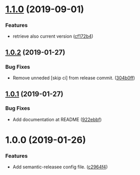 # [1.1.0](https://github.com/lluchmk/semantic-release-ado/compare/v1.0.2...v1.1.0) (2019-09-01)


### Features

* retrieve also current version ([cf172b4](https://github.com/lluchmk/semantic-release-ado/commit/cf172b4))

## [1.0.2](https://github.com/lluchmk/semantic-release-ado/compare/v1.0.1...v1.0.2) (2019-01-27)


### Bug Fixes

* Remove unneded [skip ci] from release commit. ([304b0ff](https://github.com/lluchmk/semantic-release-ado/commit/304b0ff))

## [1.0.1](https://github.com/lluchmk/semantic-release-ado/compare/v1.0.0...v1.0.1) (2019-01-27)


### Bug Fixes

* Add documentation at README ([922ebbf](https://github.com/lluchmk/semantic-release-ado/commit/922ebbf))

# 1.0.0 (2019-01-26)


### Features

* Add semantic-releasee config file. ([c2964f4](https://github.com/lluchmk/semantic-release-ado/commit/c2964f4))
